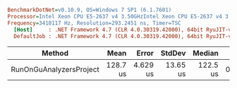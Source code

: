 ``` ini

BenchmarkDotNet=v0.10.9, OS=Windows 7 SP1 (6.1.7601)
Processor=Intel Xeon CPU E5-2637 v4 3.50GHzIntel Xeon CPU E5-2637 v4 3.50GHz, ProcessorCount=16
Frequency=3410117 Hz, Resolution=293.2451 ns, Timer=TSC
  [Host]     : .NET Framework 4.7 (CLR 4.0.30319.42000), 64bit RyuJIT-v4.7.2116.0
  DefaultJob : .NET Framework 4.7 (CLR 4.0.30319.42000), 64bit RyuJIT-v4.7.2116.0


```
 |                  Method |     Mean |    Error |   StdDev |   Median |  Gen 0 |  Gen 1 | Allocated |
 |------------------------ |---------:|---------:|---------:|---------:|-------:|-------:|----------:|
 | RunOnGuAnalyzersProject | 128.7 us | 4.629 us | 13.65 us | 122.5 us | 0.7324 | 0.2441 |   6.36 KB |
